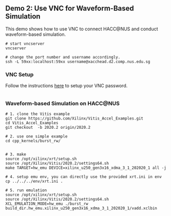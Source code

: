 ## Demo 2:  Use VNC for Waveform-Based Simulation

This demo shows how to use VNC to connect HACC@NUS and conduct waveform-based simulation.

```
# start vncserver 
vncserver 

# change the port number and username accordingly.
ssh -L 59xx:localhost:59xx username@xacchead.d2.comp.nus.edu.sg 

```


### VNC Setup

Follow the instructions [here](https://xaccnus.github.io/Job-Scheduler/vnc_setup) to setup your VNC password.

```
```

### Waveform-based Simulation on HACC@NUS

```
# 1. clone the Vitis example
git clone https://github.com/Xilinx/Vitis_Accel_Examples.git
cd Vitis_Accel_Examples
git checkout  -b 2020.2 origin/2020.2 

# 2. use one simple example  
cd cpp_kernels/burst_rw/


# 3. make 
source /opt/xilinx/xrt/setup.sh
source /opt/Xilinx/Vitis/2020.2/settings64.sh
make TARGET=hw_emu DEVICE=xilinx_u250_gen3x16_xdma_3_1_202020_1 all -j 

# 4. setup emu env, you can directly use the provided xrt.ini in env
cp ../../../env/xrt.ini .

# 5. run emulation
source /opt/xilinx/xrt/setup.sh
source /opt/Xilinx/Vitis/2020.2/settings64.sh
XCL_EMULATION_MODE=hw_emu ./burst_rw build_dir.hw_emu.xilinx_u250_gen3x16_xdma_3_1_202020_1/vadd.xclbin

```
